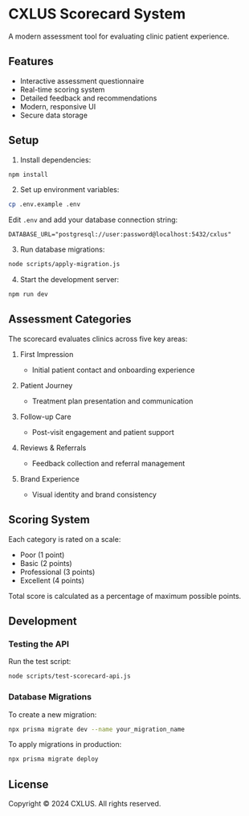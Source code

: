 # CXLUS Scorecard System

A modern assessment tool for evaluating clinic patient experience.

## Features

- Interactive assessment questionnaire
- Real-time scoring system
- Detailed feedback and recommendations
- Modern, responsive UI
- Secure data storage

## Setup

1. Install dependencies:
```bash
npm install
```

2. Set up environment variables:
```bash
cp .env.example .env
```

Edit `.env` and add your database connection string:
```
DATABASE_URL="postgresql://user:password@localhost:5432/cxlus"
```

3. Run database migrations:
```bash
node scripts/apply-migration.js
```

4. Start the development server:
```bash
npm run dev
```

## Assessment Categories

The scorecard evaluates clinics across five key areas:

1. First Impression
   - Initial patient contact and onboarding experience

2. Patient Journey
   - Treatment plan presentation and communication

3. Follow-up Care
   - Post-visit engagement and patient support

4. Reviews & Referrals
   - Feedback collection and referral management

5. Brand Experience
   - Visual identity and brand consistency

## Scoring System

Each category is rated on a scale:

- Poor (1 point)
- Basic (2 points)
- Professional (3 points)
- Excellent (4 points)

Total score is calculated as a percentage of maximum possible points.

## Development

### Testing the API

Run the test script:
```bash
node scripts/test-scorecard-api.js
```

### Database Migrations

To create a new migration:
```bash
npx prisma migrate dev --name your_migration_name
```

To apply migrations in production:
```bash
npx prisma migrate deploy
```

## License

Copyright © 2024 CXLUS. All rights reserved.
